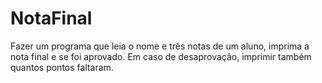 # NotaFinal
Fazer um programa que leia o nome e três notas de um aluno, imprima a nota final e se foi aprovado. Em caso de desaprovação, imprimir também quantos pontos faltaram.
